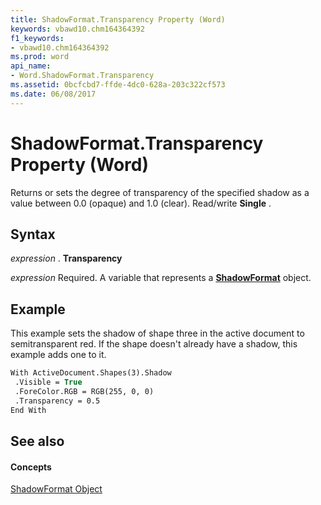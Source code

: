 ```yaml
---
title: ShadowFormat.Transparency Property (Word)
keywords: vbawd10.chm164364392
f1_keywords:
- vbawd10.chm164364392
ms.prod: word
api_name:
- Word.ShadowFormat.Transparency
ms.assetid: 0bcfcbd7-ffde-4dc0-628a-203c322cf573
ms.date: 06/08/2017
---
```



# ShadowFormat.Transparency Property (Word)

Returns or sets the degree of transparency of the specified shadow as a value between 0.0 (opaque) and 1.0 (clear). Read/write  **Single** .


## Syntax

 _expression_ . **Transparency**

 _expression_ Required. A variable that represents a **[ShadowFormat](Word.ShadowFormat.md)** object.


## Example

This example sets the shadow of shape three in the active document to semitransparent red. If the shape doesn't already have a shadow, this example adds one to it.


```vb
With ActiveDocument.Shapes(3).Shadow 
 .Visible = True 
 .ForeColor.RGB = RGB(255, 0, 0) 
 .Transparency = 0.5 
End With
```


## See also


#### Concepts


[ShadowFormat Object](Word.ShadowFormat.md)

